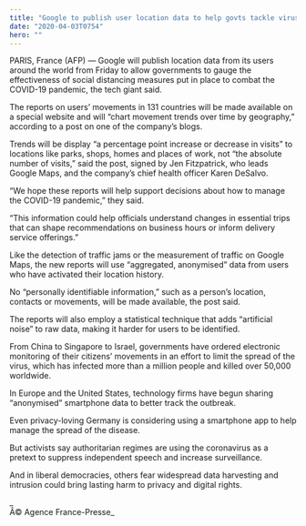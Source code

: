 ```yaml
---
title: "Google to publish user location data to help govts tackle virus"
date: "2020-04-03T0754"
hero: ""
---
```

PARIS, France (AFP) — Google will publish location data from its users
around the world from Friday to allow governments to gauge the
effectiveness of social distancing measures put in place to combat the
COVID-19 pandemic, the tech giant said.

The reports on users’ movements in 131 countries will be made available
on a special website and will “chart movement trends over time by
geography,” according to a post on one of the company’s blogs.

Trends will be display “a percentage point increase or decrease in
visits” to locations like parks, shops, homes and places of work, not
“the absolute number of visits,” said the post, signed by Jen
Fitzpatrick, who leads Google Maps, and the company’s chief health
officer Karen DeSalvo.

“We hope these reports will help support decisions about how to manage
the COVID-19 pandemic,” they said.

“This information could help officials understand changes in essential
trips that can shape recommendations on business hours or inform
delivery service offerings.”

Like the detection of traffic jams or the measurement of traffic on
Google Maps, the new reports will use “aggregated, anonymised” data from
users who have activated their location history.

No “personally identifiable information,” such as a person’s location,
contacts or movements, will be made available, the post said.

The reports will also employ a statistical technique that adds
“artificial noise” to raw data, making it harder for users to be
identified.

From China to Singapore to Israel, governments have ordered electronic
monitoring of their citizens’ movements in an effort to limit the spread
of the virus, which has infected more than a million people and killed
over 50,000 worldwide.

In Europe and the United States, technology firms have begun sharing
“anonymised” smartphone data to better track the outbreak.

Even privacy-loving Germany is considering using a smartphone app to
help manage the spread of the disease.

But activists say authoritarian regimes are using the coronavirus as a
pretext to suppress independent speech and increase surveillance.

And in liberal democracies, others fear widespread data harvesting and
intrusion could bring lasting harm to privacy and digital rights.

_  
Â© Agence France-Presse_